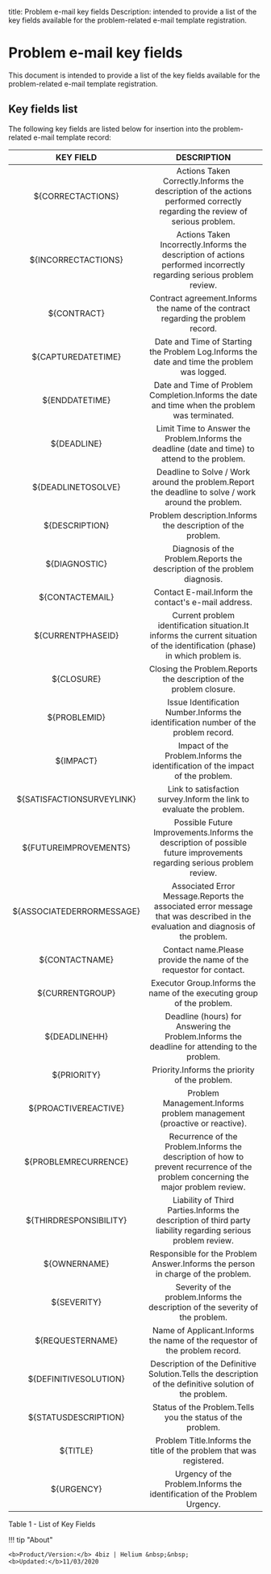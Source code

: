 title: Problem e-mail key fields
Description: intended to provide a list of the key fields available for the problem-related e-mail template registration.
# Problem e-mail key fields

This document is intended to provide a list of the key fields available for the
problem-related e-mail template registration.

Key fields list
-------------------

The following key fields are listed below for insertion into the problem-related
e-mail template record:

|         KEY FIELD         |                                                             DESCRIPTION                                                            |
|:-------------------------:|:----------------------------------------------------------------------------------------------------------------------------------:|
|     ${CORRECTACTIONS}     |     Actions Taken Correctly.Informs the description of the actions performed correctly regarding the review of serious problem.    |
|    ${INCORRECTACTIONS}    |        Actions Taken Incorrectly.Informs the description of actions performed incorrectly regarding serious problem review.        |
|        ${CONTRACT}        |                          Contract agreement.Informs the name of the contract regarding the problem record.                         |
|     ${CAPTUREDATETIME}    |                     Date and Time of Starting the Problem Log.Informs the date and time the problem was logged.                    |
|       ${ENDDATETIME}      |                   Date and Time of Problem Completion.Informs the date and time when the problem was terminated.                   |
|        ${DEADLINE}        |                   Limit Time to Answer the Problem.Informs the deadline (date and time) to attend to the problem.                  |
|     ${DEADLINETOSOLVE}    |                 Deadline to Solve / Work around the problem.Report the deadline to solve / work around the problem.                |
|       ${DESCRIPTION}      |                                     Problem description.Informs the description of the problem.                                    |
|       ${DIAGNOSTIC}       |                             Diagnosis of the Problem.Reports the description of the problem diagnosis.                             |
|      ${CONTACTEMAIL}      |                                         Contact E-mail.Inform the contact's e-mail address.                                        |
|     ${CURRENTPHASEID}     |    Current problem identification situation.It informs the current situation of the identification (phase) in which problem is.    |
|         ${CLOSURE}        |                                 Closing the Problem.Reports the description of the problem closure.                                |
|        ${PROBLEMID}       |                        Issue Identification Number.Informs the identification number of the problem record.                        |
|         ${IMPACT}         |                           Impact of the Problem.Informs the identification of the impact of the problem.                           |
| ${SATISFACTIONSURVEYLINK} |                                Link to satisfaction survey.Inform the link to evaluate the problem.                                |
|   ${FUTUREIMPROVEMENTS}   |       Possible Future Improvements.Informs the description of possible future improvements regarding serious problem review.       |
| ${ASSOCIATEDERRORMESSAGE} |  Associated Error Message.Reports the associated error message that was described in the evaluation and diagnosis of the problem.  |
|       ${CONTACTNAME}      |                                 Contact name.Please provide the name of the requestor for contact.                                 |
|      ${CURRENTGROUP}      |                               Executor Group.Informs the name of the executing group of the problem.                               |
|       ${DEADLINEHH}       |                    Deadline (hours) for Answering the Problem.Informs the deadline for attending to the problem.                   |
|        ${PRIORITY}        |                                            Priority.Informs the priority of the problem.                                           |
|    ${PROACTIVEREACTIVE}   |                               Problem Management.Informs problem management (proactive or reactive).                               |
|    ${PROBLEMRECURRENCE}   | Recurrence of the Problem.Informs the description of how to prevent recurrence of the problem concerning the major problem review. |
|   ${THIRDRESPONSIBILITY}  |            Liability of Third Parties.Informs the description of third party liability regarding serious problem review.           |
|        ${OWNERNAME}       |                           Responsible for the Problem Answer.Informs the person in charge of the problem.                          |
|        ${SEVERITY}        |                           Severity of the problem.Informs the description of the severity of the problem.                          |
|      ${REQUESTERNAME}     |                             Name of Applicant.Informs the name of the requestor of the problem record.                             |
|   ${DEFINITIVESOLUTION}   |               Description of the Definitive Solution.Tells the description of the definitive solution of the problem.              |
|    ${STATUSDESCRIPTION}   |                                     Status of the Problem.Tells you the status of the problem.                                     |
|          ${TITLE}         |                                 Problem Title.Informs the title of the problem that was registered.                                |
|         ${URGENCY}        |                              Urgency of the Problem.Informs the identification of the Problem Urgency.                             |


Table 1 - List of Key Fields

!!! tip "About"

    <b>Product/Version:</b> 4biz | Helium &nbsp;&nbsp;
    <b>Updated:</b>11/03/2020

